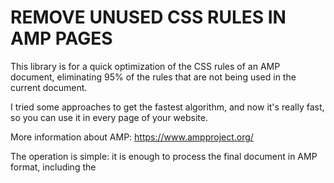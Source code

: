 # REMOVE UNUSED CSS RULES IN AMP PAGES #

This library is for a quick optimization of the CSS rules of an AMP document, eliminating 95% of the rules that are not being used in the current document.

I tried some approaches to get the fastest algorithm, and now it's really fast, so you can use it in every page of your website. 

More information about AMP: 
https://www.ampproject.org/


The operation is simple: it is enough to process the final document in AMP format, including the <style amp-custom> tag and the <body>.

Version 2.0 have been completely rebuilt, and now supports @media rules, which tolerates and optimizes them, removing them completely when they are no longer needed.

It also respects the @keyframes leaving them unchanged.

If you want to preserve some CSS rules, you can also tell the library to keep them.


HOW TO USE THE CLASS
--------------------

First include the file  amp_remove_css.class.php



*HOW TO USE - BASIC*:
    $tmp = new AmpRemoveUnusedCss();
    $tmp->preserve_selectors[] = ".please-dont-delete-me"; // preserve this css rule anywhere it appears
	$tmp->process($htmlcode);  //must be full htmlcode, with <style amp-custom> tag and the <body> content
	echo $tmp->result();		
	
*HOW TO VIEW REPORT*:
	$tmp = new AmpRemoveUnusedCss(1);  //set 1 or TRUE to get full report, or void or 0 or FALSE to get simple report
	$tmp->process($htmlcode);  
    echo $tmp->report(); 
	
*ONLY MINIFY CSS* (can be used in no-AMP pages, too)
	You also can just only minify CSS by calling (it removes useless white spaces, but it does not remove unused CSS rules):
	$tmp = new AmpRemoveUnusedCss();
	$css_minified = $tmp->minify($css);	


